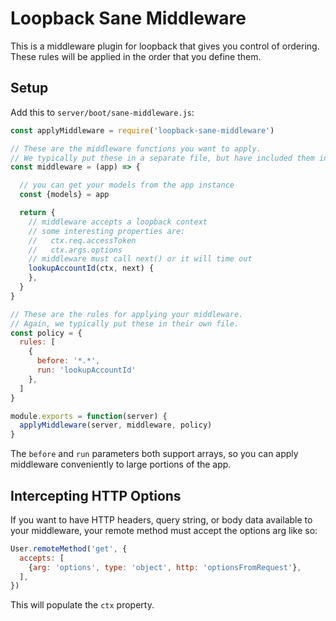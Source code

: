 # Loopback Sane Middleware

This is a middleware plugin for loopback that gives you control of ordering.  These rules will be applied in the order that you define them.

## Setup

Add this to `server/boot/sane-middleware.js`:

```js
const applyMiddleware = require('loopback-sane-middleware')

// These are the middleware functions you want to apply.
// We typically put these in a separate file, but have included them inline here.
const middleware = (app) => {

  // you can get your models from the app instance
  const {models} = app

  return {
    // middleware accepts a loopback context
    // some interesting properties are:
    //   ctx.req.accessToken
    //   ctx.args.options
    // middleware must call next() or it will time out
    lookupAccountId(ctx, next) {
    },
  }
}

// These are the rules for applying your middleware.
// Again, we typically put these in their own file.
const policy = {
  rules: [
    {
      before: '*.*',
      run: 'lookupAccountId'
    },
  ]
}

module.exports = function(server) {
  applyMiddleware(server, middleware, policy)
}
```

The `before` and `run` parameters both support arrays, so you can apply middleware conveniently to large portions of the app.

## Intercepting HTTP Options

If you want to have HTTP headers, query string, or body data available to your middleware, your remote method must accept the options arg like so:

```js
User.remoteMethod('get', {
  accepts: [
    {arg: 'options', type: 'object', http: 'optionsFromRequest'},
  ],
})
```

This will populate the `ctx` property.
